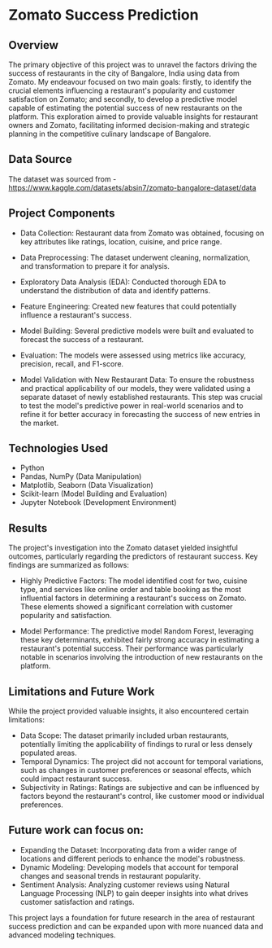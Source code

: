 # Zomato Success Prediction

## Overview
The primary objective of this project was to unravel the factors driving the success of restaurants in the city of Bangalore, India using data from Zomato. My endeavour focused on two main goals: firstly, to identify the crucial elements influencing a restaurant's popularity and customer satisfaction on Zomato; and secondly, to develop a predictive model capable of estimating the potential success of new restaurants on the platform. This exploration aimed to provide valuable insights for restaurant owners and Zomato, facilitating informed decision-making and strategic planning in the competitive culinary landscape of Bangalore.

## Data Source
The dataset was sourced from -
https://www.kaggle.com/datasets/absin7/zomato-bangalore-dataset/data

## Project Components
- Data Collection: Restaurant data from Zomato was obtained, focusing on key attributes like ratings, location, cuisine, and price range.

- Data Preprocessing: The dataset underwent cleaning, normalization, and transformation to prepare it for analysis.

- Exploratory Data Analysis (EDA): Conducted thorough EDA to understand the distribution of data and identify patterns.

- Feature Engineering: Created new features that could potentially influence a restaurant's success.

- Model Building: Several predictive models were built and evaluated to forecast the success of a restaurant.

- Evaluation: The models were assessed using metrics like accuracy, precision, recall, and F1-score.

- Model Validation with New Restaurant Data: To ensure the robustness and practical applicability of our models, they were validated using a separate dataset of newly established restaurants. This step was crucial to test the model's predictive power in real-world scenarios and to refine it for better accuracy in forecasting the success of new entries in the market.

## Technologies Used
- Python
- Pandas, NumPy (Data Manipulation)
- Matplotlib, Seaborn (Data Visualization)
- Scikit-learn (Model Building and Evaluation)
- Jupyter Notebook (Development Environment)
  
## Results
The project's investigation into the Zomato dataset yielded insightful outcomes, particularly regarding the predictors of restaurant success. Key findings are summarized as follows:

- Highly Predictive Factors: The model identified cost for two, cuisine type, and services like online order and table booking as the most influential factors in determining a restaurant's success on Zomato. These elements showed a significant correlation with customer popularity and satisfaction.

- Model Performance: The predictive model Random Forest, leveraging these key determinants, exhibited fairly strong accuracy in estimating a restaurant's potential success. Their performance was particularly notable in scenarios involving the introduction of new restaurants on the platform.
  
## Limitations and Future Work
While the project provided valuable insights, it also encountered certain limitations:
- Data Scope: The dataset primarily included urban restaurants, potentially limiting the applicability of findings to rural or less densely populated areas.
- Temporal Dynamics: The project did not account for temporal variations, such as changes in customer preferences or seasonal effects, which could impact restaurant success.
- Subjectivity in Ratings: Ratings are subjective and can be influenced by factors beyond the restaurant's control, like customer mood or individual preferences.

## Future work can focus on:
- Expanding the Dataset: Incorporating data from a wider range of locations and different periods to enhance the model's robustness.
- Dynamic Modeling: Developing models that account for temporal changes and seasonal trends in restaurant popularity.
- Sentiment Analysis: Analyzing customer reviews using Natural Language Processing (NLP) to gain deeper insights into what drives customer satisfaction and ratings.
  
This project lays a foundation for future research in the area of restaurant success prediction and can be expanded upon with more nuanced data and advanced modeling techniques.

